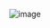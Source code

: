 ![image](https://user-images.githubusercontent.com/77952321/159602724-47695c3d-9db8-4b55-9fb3-0ad1ccf9e414.png)
